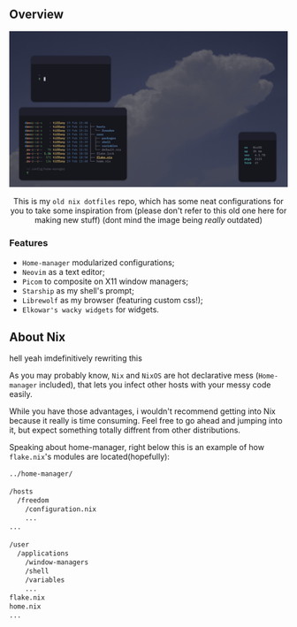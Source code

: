 
## Overview

<div align="center">
<img src="showcase/image01.png" alt="showcase">

<br>

This is my <code>old nix dotfiles</code> repo, which has some neat configurations for you to take some inspiration from (please don't refer to this old one here for making new stuff)
(dont mind the image being *really* outdated)


</div>

### Features

* <code>Home-manager</code> modularized configurations;
* <code>Neovim</code> as a text editor;
* <code>Picom</code> to composite on X11 window managers;
* <code>Starship</code> as my shell's prompt;
* <code>Librewolf</code> as my browser (featuring custom css!);
* <code>Elkowar's wacky widgets</code> for widgets.

## About Nix

hell yeah imdefinitively rewriting this

As you may probably know, <code>Nix</code> and <code>NixOS</code> are hot declarative mess (<code>Home-manager</code> included), that lets you infect other hosts with your messy code easily.

While you have those advantages, i wouldn't recommend getting into Nix because it really is time consuming. Feel free to go ahead and jumping into it, but expect something totally diffrent from other distributions.

Speaking about home-manager, right below this is an example of how <code>flake.nix</code>'s modules are located(hopefully):

    ../home-manager/

    /hosts
      /freedom
        /configuration.nix
        ...
    ...

    /user
      /applications
        /window-managers
        /shell
        /variables
        ...
    flake.nix
    home.nix
    ...
